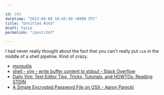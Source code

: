 ```yaml
---

id: 243
datetime: "2013-08-08 16:45:49 +0000 UTC"
title: "Untitled #243"
draft: false
permalink: "/post/243"

---
```


I had never really thought about the fact that you can't really put `vim` in the middle of a shell pipeline. Kind of crazy. 

 
 * [moreutils](http://joeyh.name/code/moreutils/)
 * [shell - vim - write buffer content to stdout - Stack Overflow](http://stackoverflow.com/questions/3219479/vim-write-buffer-content-to-stdout)
 * [Daily Vim: Text Editor Tips, Tricks, Tutorials, and HOWTOs: Reading STDIN](http://dailyvim.blogspot.com/2008/03/reading-stdin.html)
 * [A Simple Encrypted Password File on OSX - Aaron Parecki](http://aaronparecki.com/articles/2013/07/29/1/a-simple-encrypted-password-file-on-osx)


